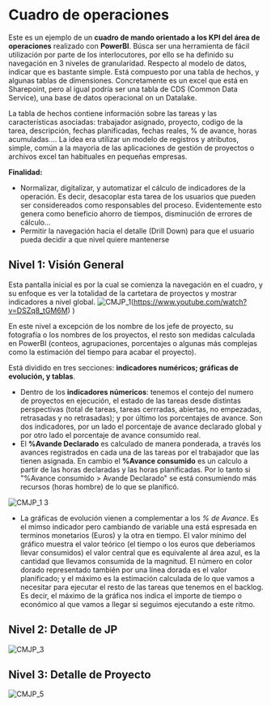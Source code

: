 # Cuadro de operaciones





Este es un ejemplo de un **cuadro de mando orientado a los KPI del área de operaciones** realizado con **PowerBI**. Búsca ser una herramienta de fácil utilización por parte de los interlocutores, por ello se ha definido su navegación en 3 niveles de granularidad. 
Respecto al modelo de datos, indicar que es bastante simple. Está compuesto por una tabla de hechos, y algunas tablas de dimensiones. Concretamente es un excel que está en Sharepoint, pero al igual podría ser una tabla de CDS (Common Data Service), una base de datos operacional on un Datalake.

La tabla de hechos contiene información sobre las tareas y las características asociadas: trabajador asignado, proyecto, codigo de la tarea, descripción, fechas planificadas, fechas reales, % de avance, horas acumuladas.... La idea era utilizar un modelo de registros y atributos, simple, común a la mayoria de las aplicaciones de gestión de proyectos o  archivos excel tan habituales en pequeñas empresas. 

**Finalidad:**
* Normalizar, digitalizar, y automatizar el cálculo de indicadores de la operación. Es decir, desacoplar esta tarea de los usuarios que pueden ser considereados como responsables del proceso. Evidentemente esto genera como beneficio ahorro de tiempos, disminución de errores de cálculo...
* Permitir la navegación hacia el detalle (Drill Down) para que el usuario pueda decidir a que nivel quiere mantenerse

## Nivel 1: Visión General
Esta pantalla inicial es por la cual se comienza la navegación en el cuadro, y su enfoque es ver la totalidad de la cartetara de proyectos y mostrar indicadores a nivel global.
![CMJP_1](https://user-images.githubusercontent.com/63968211/110802861-e2f30680-827e-11eb-8163-fe00419be64a.jpg)(https://www.youtube.com/watch?v=DSZq8_tGM6M)
)

En este nivel a excepción de los nombre de los jefe de proyecto, su fotografía o los nombres de los proyectos, el resto son medidas calculada en PowerBI (conteos, agrupaciones, porcentajes o algunas más complejas como la estimación del tiempo para acabar el proyecto).

Está dividido en tres secciones: **indicadores numéricos; gráficas de evolución, y tablas**.
* Dentro de los **indicadores númericos**: tenemos el contejo del numero de proyectos en ejecución, el estado de las tareas desde distintas perspectivas (total de tareas, tareas cerrradas, abiertas, no empezadas, retrasadas y no retrasadas); y por último los porcentajes de avance. Son  dos  indicadores, por un lado el porcentaje de avance declarado global y por otro lado el porcentaje de avance consumido real.
* El **%Avande Declarado** es calculado de manera ponderada, a través los avances registrados en cada una de las tareas por el trabajador que las tienen asignada.  En cambio el **%Avance consumido** es un calculo a partir de las horas declaradas y las horas planificadas. Por lo tanto si "%Avance consumido > Avande Declarado" se está consumiendo más recursos (horas hombre) de lo que se planificó.

![CMJP_1 3](https://user-images.githubusercontent.com/63968211/110811827-57ca3e80-8287-11eb-830e-1dbdfa209bd1.jpg)

* La gráficas de evolución vienen a complementar a los *% de Avance*. Es el mimso indicador pero cambiando de variable una está espresada en terminos monetarios (Euros) y la otra en tiempo.  El valor mínimo del gráfico muestra el valor teórico (el tiempo o los euros que deberiamos llevar consumidos) el valor central que es equivalente al área azul, es la cantidad que llevamos consumida de la magnitud. El número en color dorado representado también por una línea dorada es el valor planificado; y el máximo es la estimación calculada de lo que vamos a necesitar para ejecutar  el resto de las tareas que tenemos en el backlog. Es decir, el máximo de la gráfica nos indica el importe de tiempo o económico al que vamos a llegar si seguimos ejecutando a este ritmo.



## Nivel 2: Detalle de JP
![CMJP_3](https://user-images.githubusercontent.com/63968211/110803511-8e9c5680-827f-11eb-92c6-ee2f25ea0812.jpg)


## Nivel 3: Detalle de Proyecto
![CMJP_5](https://user-images.githubusercontent.com/63968211/110803589-a1169000-827f-11eb-8909-1f98646c46d9.jpg)
